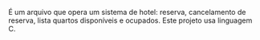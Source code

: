 É um arquivo que opera um sistema de hotel: reserva, cancelamento de reserva, lista quartos disponíveis e ocupados. Este projeto usa linguagem C.
